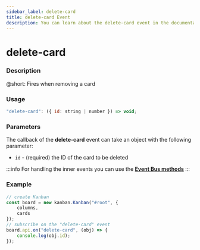 ```yaml
---
sidebar_label: delete-card
title: delete-card Event
description: You can learn about the delete-card event in the documentation of the DHTMLX JavaScript Kanban library. Browse developer guides and API reference, try out code examples and live demos, and download a free 30-day evaluation version of DHTMLX Kanban.
---
```


# delete-card

### Description

@short: Fires when removing a card

### Usage

~~~jsx {}
"delete-card": ({ id: string | number }) => void;
~~~

### Parameters

The callback of the **delete-card** event can take an object with the following parameter:

- `id` - (required) the ID of the card to be deleted

:::info
For handling the inner events you can use the [**Event Bus methods**](api/api_overview.md/#event-bus-methods)
:::

### Example

~~~jsx {7-9}
// create Kanban
const board = new kanban.Kanban("#root", {
	columns,
	cards
});
// subscribe on the "delete-card" event 
board.api.on("delete-card", (obj) => {
	console.log(obj.id);
});
~~~
